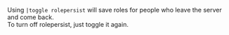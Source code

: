 Using `|toggle rolepersist` will save roles for people who leave the server and come back.<br>
To turn off rolepersist, just toggle it again.